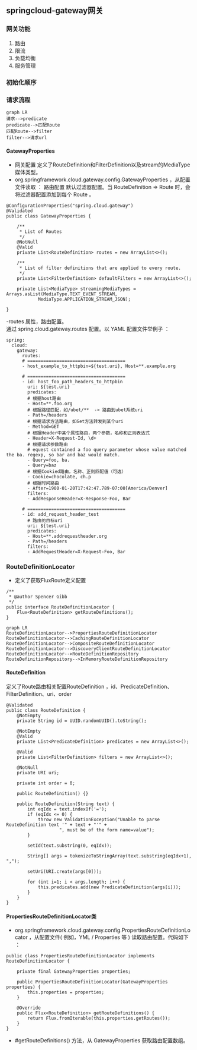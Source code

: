 ##  springcloud-gateway网关
### 网关功能
1. 路由
2. 限流
3. 负载均衡
4. 服务管理


### 初始化顺序



### 请求流程
```
graph LR
请求-->predicate
predicate-->匹配Route
匹配Route-->filter
filter-->请求url
```
####    GatewayProperties
- 网关配置
定义了RouteDefinition和FilterDefinition以及stream的MediaType媒体类型。
- org.springframework.cloud.gateway.config.GatewayProperties ，从配置文件读取 ：
路由配置
默认过滤器配置。当 RouteDefinition => Route 时，会将过滤器配置添加到每个 Route 。
```
@ConfigurationProperties("spring.cloud.gateway")
@Validated
public class GatewayProperties {

	/**
	 * List of Routes
	 */
	@NotNull
	@Valid
	private List<RouteDefinition> routes = new ArrayList<>();

	/**
	 * List of filter definitions that are applied to every route.
	 */
	private List<FilterDefinition> defaultFilters = new ArrayList<>();

	private List<MediaType> streamingMediaTypes = Arrays.asList(MediaType.TEXT_EVENT_STREAM,
			MediaType.APPLICATION_STREAM_JSON);
			
}
```

-routes 属性，路由配置。    
通过 spring.cloud.gateway.routes 配置。以 YAML 配置文件举例子 ：
```
spring:
  cloud:
    gateway:
      routes:
      # =====================================
      - host_example_to_httpbin=${test.uri}, Host=**.example.org

      # =====================================
      - id: host_foo_path_headers_to_httpbin
        uri: ${test.uri}
        predicates:
        # 根据host路由
        - Host=**.foo.org  
        # 根据路径匹配，如/ubet/**  -> 路由到ubet系统uri
        - Path=/headers
        # 根据请求方法路由，如Get方法转发到某个uri
        - Method=GET
        # 根据Header中某个属性路由，两个参数，名称和正则表达式
        - Header=X-Request-Id, \d+
        # 根据请求参数路由
        # equest contained a foo query parameter whose value matched the ba. regexp, so bar and baz would match.
        - Query=foo, ba. 
        - Query=baz
        # 根据Cookied路由，名称、正则匹配值（可选）
        - Cookie=chocolate, ch.p
        # 根据时间路由
        - After=1900-01-20T17:42:47.789-07:00[America/Denver]
        filters:
        - AddResponseHeader=X-Response-Foo, Bar

      # =====================================
      - id: add_request_header_test
        # 路由的目标uri
        uri: ${test.uri}
        predicates:
        - Host=**.addrequestheader.org
        - Path=/headers
        filters:
        - AddRequestHeader=X-Request-Foo, Bar
```

### RouteDefinitionLocator
- 定义了获取FluxRoute定义配置

```
/**
 * @author Spencer Gibb
 */
public interface RouteDefinitionLocator {
	Flux<RouteDefinition> getRouteDefinitions();
}
```

```
graph LR
RouteDefinitionLocator-->PropertiesRouteDefinitionLocator
RouteDefinitionLocator-->CachingRouteDefinitionLocator
RouteDefinitionLocator-->CompositeRouteDefinitionLocator
RouteDefinitionLocator-->DiscoveryClientRouteDefinitionLocator
RouteDefinitionLocator-->RouteDefinitionRepository
RouteDefinitionRepository-->InMemoryRouteDefinitionRepository
```

####    RouteDefinition
定义了Route路由相关配置RouteDefinition ，id、PredicateDefinition、FilterDefinition、uri、order

```
@Validated
public class RouteDefinition {
	@NotEmpty
	private String id = UUID.randomUUID().toString();

	@NotEmpty
	@Valid
	private List<PredicateDefinition> predicates = new ArrayList<>();

	@Valid
	private List<FilterDefinition> filters = new ArrayList<>();

	@NotNull
	private URI uri;

	private int order = 0;

	public RouteDefinition() {}

	public RouteDefinition(String text) {
		int eqIdx = text.indexOf('=');
		if (eqIdx <= 0) {
			throw new ValidationException("Unable to parse RouteDefinition text '" + text + "'" +
					", must be of the form name=value");
		}

		setId(text.substring(0, eqIdx));

		String[] args = tokenizeToStringArray(text.substring(eqIdx+1), ",");

		setUri(URI.create(args[0]));

		for (int i=1; i < args.length; i++) {
			this.predicates.add(new PredicateDefinition(args[i]));
		}
	}
}

```
####    PropertiesRouteDefinitionLocator类
- org.springframework.cloud.gateway.config.PropertiesRouteDefinitionLocator ，从配置文件( 例如，YML / Properties 等 ) 读取路由配置。代码如下 ：

```
public class PropertiesRouteDefinitionLocator implements RouteDefinitionLocator {

	private final GatewayProperties properties;

	public PropertiesRouteDefinitionLocator(GatewayProperties properties) {
		this.properties = properties;
	}

	@Override
	public Flux<RouteDefinition> getRouteDefinitions() {
		return Flux.fromIterable(this.properties.getRoutes());
	}
}
```
- #getRouteDefinitions() 方法，从 GatewayProperties 获取路由配置数组。






